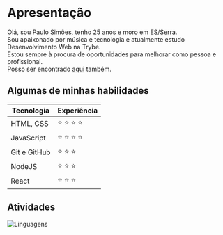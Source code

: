 # Apresentação

Olá, sou Paulo Simões, tenho 25 anos e moro em ES/Serra.<br/>
Sou apaixonado por música e tecnologia e atualmente estudo Desenvolvimento Web na Trybe.<br/>
Estou sempre à procura de oportunidades para melhorar como pessoa e profissional.<br/>
Posso ser encontrado [aqui](https://www.linkedin.com/in/paulohbsimoes/) também.<br/>

## Algumas de minhas habilidades

| Tecnologia | Experiência |
| - | - |
| HTML, CSS | :star: :star: :star: :star: | 
| JavaScript | :star: :star: :star: :star: |
| Git e GitHub | :star: :star: :star: |
| NodeJS | :star: :star: :star: |
| React | :star: :star: :star: |

## Atividades

![Linguagens](https://github-readme-stats.vercel.app/api/top-langs/?username=paulohbsimoes&layout=compact&theme=graywhite)
